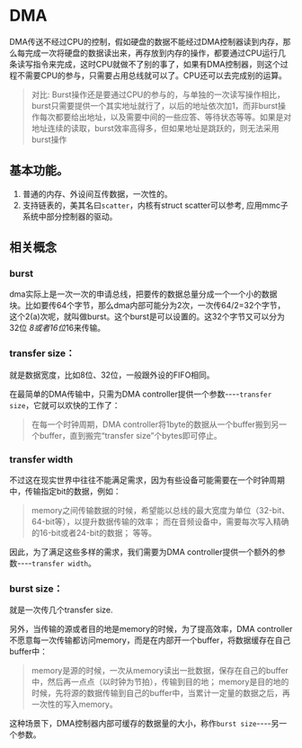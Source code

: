 
# DMA

DMA传送不经过CPU的控制，假如硬盘的数据不能经过DMA控制器读到内存，那么每完成一次将硬盘的数据读出来，再存放到内存的操作，都要通过CPU运行几条读写指令来完成，这时CPU就做不了别的事了，如果有DMA控制器，则这个过程不需要CPU的参与，只需要占用总线就可以了。CPU还可以去完成别的运算。

> 对比:
> Burst操作还是要通过CPU的参与的，与单独的一次读写操作相比，burst只需要提供一个其实地址就行了，以后的地址依次加1，而非burst操作每次都要给出地址，以及需要中间的一些应答、等待状态等等。如果是对地址连续的读取，burst效率高得多，但如果地址是跳跃的，则无法采用burst操作

## 基本功能。

1. 普通的内存、外设间互传数据，一次性的。
2. 支持链表的，美其名曰`scatter`，内核有struct scatter可以参考, 应用mmc子系统中部分控制器的驱动。

## 相关概念

### burst

dma实际上是一次一次的申请总线，把要传的数据总量分成一个一个小的数据块。比如要传64个字节，那么dma内部可能分为2次，一次传64/2=32个字节，这个2(a)次呢，就叫做burst。这个burst是可以设置的。这32个字节又可以分为32位 *8或者16位*16来传输。

### transfer size：

就是数据宽度，比如8位、32位，一般跟外设的FIFO相同。

在最简单的DMA传输中，只需为DMA controller提供一个参数----`transfer size`，它就可以欢快的工作了：

> 在每一个时钟周期，DMA controller将1byte的数据从一个buffer搬到另一个buffer，直到搬完“transfer size”个bytes即可停止。

### transfer width
不过这在现实世界中往往不能满足需求，因为有些设备可能需要在一个时钟周期中，传输指定bit的数据，例如：

>memory之间传输数据的时候，希望能以总线的最大宽度为单位（32-bit、64-bit等），以提升数据传输的效率； 而在音频设备中，需要每次写入精确的16-bit或者24-bit的数据； 
>等等。

因此，为了满足这些多样的需求，我们需要为DMA controller提供一个额外的参数----`transfer width`。
 
### burst size：

就是一次传几个transfer size.

另外，当传输的源或者目的地是memory的时候，为了提高效率，DMA controller不愿意每一次传输都访问memory，而是在内部开一个buffer，将数据缓存在自己buffer中：

>memory是源的时候，一次从memory读出一批数据，保存在自己的buffer中，然后再一点点（以时钟为节拍），传输到目的地； memory是目的地的时候，先将源的数据传输到自己的buffer中，当累计一定量的数据之后，再一次性的写入memory。

这种场景下，DMA控制器内部可缓存的数据量的大小，称作`burst size`----另一个参数。


